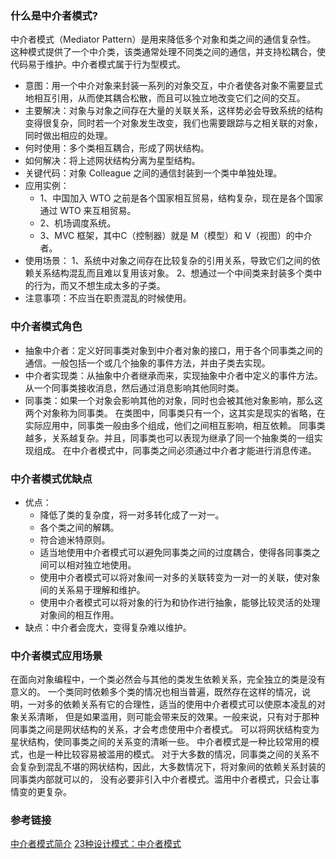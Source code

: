 ### 什么是中介者模式?
中介者模式（Mediator Pattern）是用来降低多个对象和类之间的通信复杂性。
这种模式提供了一个中介类，该类通常处理不同类之间的通信，并支持松耦合，使代码易于维护。中介者模式属于行为型模式。

* 意图：用一个中介对象来封装一系列的对象交互，中介者使各对象不需要显式地相互引用，从而使其耦合松散，而且可以独立地改变它们之间的交互。
* 主要解决：对象与对象之间存在大量的关联关系，这样势必会导致系统的结构变得很复杂，同时若一个对象发生改变，我们也需要跟踪与之相关联的对象，同时做出相应的处理。
* 何时使用：多个类相互耦合，形成了网状结构。
* 如何解决：将上述网状结构分离为星型结构。
* 关键代码：对象 Colleague 之间的通信封装到一个类中单独处理。
* 应用实例： 
  * 1、中国加入 WTO 之前是各个国家相互贸易，结构复杂，现在是各个国家通过 WTO 来互相贸易。
  * 2、机场调度系统。 
  * 3、MVC 框架，其中C（控制器）就是 M（模型）和 V（视图）的中介者。
* 使用场景： 1、系统中对象之间存在比较复杂的引用关系，导致它们之间的依赖关系结构混乱而且难以复用该对象。 2、想通过一个中间类来封装多个类中的行为，而又不想生成太多的子类。
* 注意事项：不应当在职责混乱的时候使用。

### 中介者模式角色
* 抽象中介者：定义好同事类对象到中介者对象的接口，用于各个同事类之间的通信。一般包括一个或几个抽象的事件方法，并由子类去实现。
* 中介者实现类：从抽象中介者继承而来，实现抽象中介者中定义的事件方法。从一个同事类接收消息，然后通过消息影响其他同时类。
* 同事类：如果一个对象会影响其他的对象，同时也会被其他对象影响，那么这两个对象称为同事类。
在类图中，同事类只有一个，这其实是现实的省略，在实际应用中，同事类一般由多个组成，他们之间相互影响，相互依赖。
同事类越多，关系越复杂。并且，同事类也可以表现为继承了同一个抽象类的一组实现组成。
在中介者模式中，同事类之间必须通过中介者才能进行消息传递。

### 中介者模式优缺点
* 优点： 
  * 降低了类的复杂度，将一对多转化成了一对一。 
  * 各个类之间的解耦。 
  * 符合迪米特原则。
  * 适当地使用中介者模式可以避免同事类之间的过度耦合，使得各同事类之间可以相对独立地使用。
  * 使用中介者模式可以将对象间一对多的关联转变为一对一的关联，使对象间的关系易于理解和维护。
  * 使用中介者模式可以将对象的行为和协作进行抽象，能够比较灵活的处理对象间的相互作用。
* 缺点：中介者会庞大，变得复杂难以维护。

### 中介者模式应用场景
在面向对象编程中，一个类必然会与其他的类发生依赖关系，完全独立的类是没有意义的。
一个类同时依赖多个类的情况也相当普遍，既然存在这样的情况，说明，一对多的依赖关系有它的合理性，适当的使用中介者模式可以使原本凌乱的对象关系清晰，
但是如果滥用，则可能会带来反的效果。一般来说，只有对于那种同事类之间是网状结构的关系，才会考虑使用中介者模式。
可以将网状结构变为星状结构，使同事类之间的关系变的清晰一些。
中介者模式是一种比较常用的模式，也是一种比较容易被滥用的模式。
对于大多数的情况，同事类之间的关系不会复杂到混乱不堪的网状结构，因此，大多数情况下，将对象间的依赖关系封装的同事类内部就可以的，
没有必要非引入中介者模式。滥用中介者模式，只会让事情变的更复杂。


### 参考链接
[中介者模式简介](https://www.runoob.com/design-pattern/mediator-pattern.html)
[23种设计模式：中介者模式](https://blog.csdn.net/zhengzhb/article/details/7430098)
 
 
 
 
 
 
 
